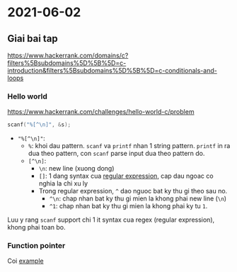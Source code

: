# 2021-06-02

## Giai bai tap

https://www.hackerrank.com/domains/c?filters%5Bsubdomains%5D%5B%5D=c-introduction&filters%5Bsubdomains%5D%5B%5D=c-conditionals-and-loops

### Hello world

https://www.hackerrank.com/challenges/hello-world-c/problem

```c
scanf("%[^\n]", &s);
```

- `"%[^\n]"`:
  - `%`: khoi dau pattern. `scanf` va `printf` nhan 1 string pattern. `printf`
    in ra dua theo pattern, con `scanf` parse input dua theo pattern do.
  - `[^\n]`:
    - `\n`: new line (xuong dong)
    - `[]`: 1 dang syntax cua [regular expression](https://www.hackerrank.com/domains/regex),
      cap dau ngoac co nghia la chi xu ly
    - Trong regular expression, `^` dao nguoc bat ky thu gi theo sau no.
      - `^\n`: chap nhan bat ky thu gi mien la khong phai new line (`\n`)
      - `^1`: chap nhan bat ky thu gi mien la khong phai ky tu `1`.

Luu y rang `scanf` support chi 1 it syntax cua regex (regular expression),
khong phai toan bo.

### Function pointer

Coi [example](./func_pointer.c)
